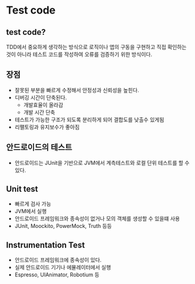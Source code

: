 # Test code
## test code?
TDD에서 중요하게 생각하는 방식으로 로직이나 앱의 구동을 구현하고 직접 확인하는 것이 아니라 테스트 코드를 작성하여 오류를 검증하기 위한 방식이다. 
## 장점
- 잘못된 부분을 빠르게 수정해서 안정성과 신뢰성을 높힌다.
- 디버깅 시간이 단축된다.
    - 개발효율이 올라감
    - 개발 시간 단축
- 테스트가 가능한 구조가 되도록 분리하게 되어 결합도를 낮출수 있게됨
- 리팰토링과 유지보수가 좋아짐

## 안드로이드의 테스트
- 안드로이드는 JUnit을 기반으로 JVM에서 계측테스트와 로컬 단위 테스트를 할 수 있다.
## Unit test
- 빠르게 검사 가능
- JVM에서 실행
- 안드로이드 프레임워크와 종속성이 없거나 모의 객체를 생성할 수 있을떄 사용
- JUnit, Moockito, PowerMock, Truth 등등

## Instrumentation Test
- 안드로이드 프레임워크에 종속성이 있다.
- 실제 안드로이드 기기나 에뮬레이터에서 실행
- Espresso, UIAnimator, Robotium 등
